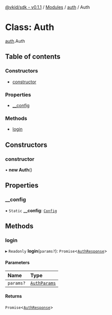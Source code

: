 [@vkid/sdk - v0.1.1](../README.md) / [Modules](../modules.md) / [auth](../modules/auth.md) / Auth

# Class: Auth

[auth](../modules/auth.md).Auth

## Table of contents

### Constructors

- [constructor](auth.Auth.md#constructor)

### Properties

- [\_\_config](auth.Auth.md#__config)

### Methods

- [login](auth.Auth.md#login)

## Constructors

### constructor

• **new Auth**()

## Properties

### \_\_config

▪ `Static` **\_\_config**: [`Config`](core_config.Config.md)

## Methods

### login

▸ `Readonly` **login**(`params?`): `Promise`<[`AuthResponse`](../interfaces/auth.AuthResponse.md)\>

#### Parameters

| Name | Type |
| :------ | :------ |
| `params?` | [`AuthParams`](../interfaces/auth.AuthParams.md) |

#### Returns

`Promise`<[`AuthResponse`](../interfaces/auth.AuthResponse.md)\>
